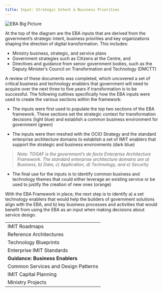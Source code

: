 ```yaml
---
title: Input: Strategic Intent & Business Priorities
---  
```

<img src="{{site.baseurl}}/images/EBA_IO_BigPicture.png" alt="EBA Big Picture">
 
At the top of the diagram are the EBA inputs that are derived from the government’s strategic intent, business priorities and key organizations shaping the direction of digital transformation. This includes:

* Ministry business, strategic, and service plans
* Government strategies such as Citizens at the Centre, and 
* Directives and guidance from senior government bodies, such as the Deputy Minister’s Council on Transformation and Technology (DMCTT)

A review of these documents was completed, which uncovered a set of critical business and technology enablers that government will need to acquire over the next three to five years if transformation is to be successful.  The following outlines specifically how the EBA inputs were used to create the various sections within the framework:

* The inputs were first used to populate the top two sections of the EBA framework. These sections set the strategic context for transformation decisions (light blue) and establish a common business environment for government (green)

* The inputs were then meshed with the OCIO Strategy and the standard enterprise architecture domains to establish a set of IMIT enablers that support the strategic and business environments (dark blue)

> *Note: TOGAF is the government’s de facto Enterprise Architecture Framework. The standard enterprise architecture domains are a) Business, b) Data, c) Application, d) Technology, and e) Security*

* The final use for the inputs is to identify common business and technology themes that could either leverage an existing service or be used to justify the creation of new ones (orange)

With the EBA Framework in place, the next step is to identify a) a set technology enablers that would help the builders of government solutions align with the EBA, and b) key business processes and activities that would benefit from using the EBA as an input when making decisions about service design.

|   |
|-------------------------------------|
| IMIT Roadmaps                       |
| Reference Architectures             |    
| Technology Blueprints               |
| Enterprise IMIT Standards           |
| **Guidance: Business Enablers**     |
|Common Services and Design Patterns  |
| IMIT Capital Planning               |
| Ministry Projects                   |

